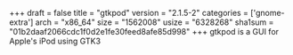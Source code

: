 +++
draft = false
title = "gtkpod"
version = "2.1.5-2"
categories = ['gnome-extra']
arch = "x86_64"
size = "1562008"
usize = "6328268"
sha1sum = "01b2daaf2066cdc1f0d2e1fe30feed8afe85d998"
+++
gtkpod is a GUI for Apple's iPod using GTK3
